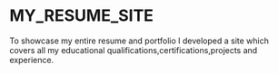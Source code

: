 # MY_RESUME_SITE
To showcase my entire resume and portfolio I developed a site which covers all my educational qualifications,certifications,projects and experience.
